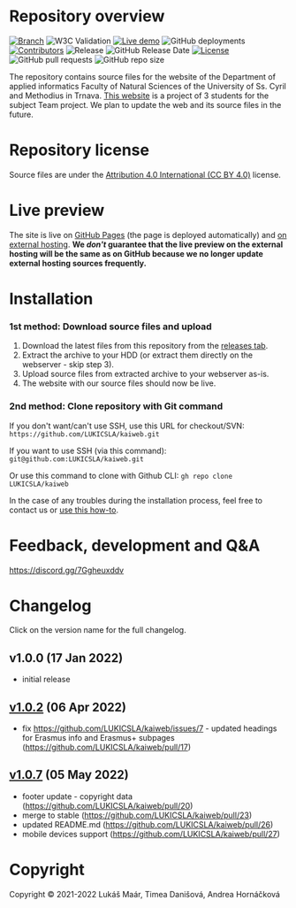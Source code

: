 # Repository overview
[![Branch](https://img.shields.io/badge/branch-stable-cyan.svg)](https://github.com/LUKICSLA/kaiweb)
![W3C Validation](https://img.shields.io/w3c-validation/html?targetUrl=https%3A%2F%2Flukicsla.github.io%2Fkaiweb%2F)
[![Live demo](https://img.shields.io/badge/live_demo_web-available-<COLOR>.svg)](http://kai.rf.gd/)
![GitHub deployments](https://img.shields.io/github/deployments/LUKICSLA/kaiweb/github-pages?label=deployment)
[![Contributors](https://img.shields.io/badge/contributors-3-orange.svg)](https://shields.io/)
![Release](https://img.shields.io/github/v/release/LUKICSLA/kaiweb?label=version)
![GitHub Release Date](https://img.shields.io/github/release-date/LUKICSLA/kaiweb?color=red)
[![License](https://img.shields.io/badge/license-Attribution_4.0_International_CC_BY_4.0-blue.svg)](https://creativecommons.org/licenses/by/4.0/legalcode)
![GitHub pull requests](https://img.shields.io/github/issues-pr-raw/LUKICSLA/kaiweb?color=yellow)
![GitHub repo size](https://img.shields.io/github/repo-size/LUKICSLA/kaiweb)

The repository contains source files for the website of the Department of applied informatics Faculty of Natural Sciences of the University of Ss. Cyril and Methodius in Trnava. [This website](http://kai.rf.gd/) is a project of 3 students for the subject Team project. We plan to update the web and its source files in the future.

# Repository license
Source files are under the [Attribution 4.0 International (CC BY 4.0)](https://creativecommons.org/licenses/by/4.0/legalcode) license.

# Live preview
The site is live on [GitHub Pages](https://lukicsla.github.io/kaiweb/) (the page is deployed automatically) and [on external hosting](http://kai.rf.gd/).
**We _don't_ guarantee that the live preview on the external hosting will be the same as on GitHub because we no longer update external hosting sources frequently.**

# Installation
### 1st method: Download source files and upload
1. Download the latest files from this repository from the [releases tab](https://github.com/LUKICSLA/kaiweb/releases). 
2. Extract the archive to your HDD (or extract them directly on the webserver - skip step 3).
3. Upload source files from extracted archive to your webserver as-is.
4. The website with our source files should now be live.

### 2nd method: Clone repository with Git command
If you don't want/can't use SSH, use this URL for checkout/SVN: ```https://github.com/LUKICSLA/kaiweb.git```

If you want to use SSH (via this command): ```git@github.com:LUKICSLA/kaiweb.git```

Or use this command to clone with Github CLI: ```gh repo clone LUKICSLA/kaiweb```

In the case of any troubles during the installation process, feel free to contact us or [use this how-to](https://docs.github.com/en/get-started/getting-started-with-git/about-remote-repositories). 

# Feedback, development and Q&A
https://discord.gg/7Ggheuxddv

# Changelog 
Click on the version name for the full changelog.

## v1.0.0 (17 Jan 2022)
- initial release

## [v1.0.2](https://github.com/LUKICSLA/kaiweb/compare/v1.0.0...v1.0.2) (06 Apr 2022)
- fix https://github.com/LUKICSLA/kaiweb/issues/7 - updated headings for Erasmus info and Erasmus+ subpages (https://github.com/LUKICSLA/kaiweb/pull/17)

## [v1.0.7](https://github.com/LUKICSLA/kaiweb/compare/v1.0.2...v1.0.7) (05 May 2022)
- footer update - copyright data (https://github.com/LUKICSLA/kaiweb/pull/20)
- merge to stable (https://github.com/LUKICSLA/kaiweb/pull/23)
- updated README.md (https://github.com/LUKICSLA/kaiweb/pull/26)
- mobile devices support (https://github.com/LUKICSLA/kaiweb/pull/27)

# Copyright
Copyright © 2021-2022 Lukáš Maár, Timea Danišová, Andrea Hornáčková
